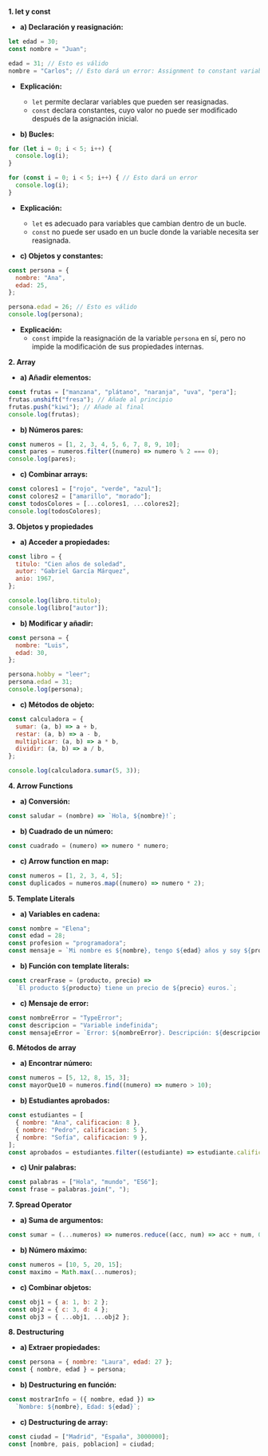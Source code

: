 **1. let y const**

* **a) Declaración y reasignación:**

```javascript
let edad = 30;
const nombre = "Juan";

edad = 31; // Esto es válido
nombre = "Carlos"; // Esto dará un error: Assignment to constant variable.
```

* **Explicación:**
    * `let` permite declarar variables que pueden ser reasignadas.
    * `const` declara constantes, cuyo valor no puede ser modificado después de la asignación inicial.

* **b) Bucles:**

```javascript
for (let i = 0; i < 5; i++) {
  console.log(i);
}

for (const i = 0; i < 5; i++) { // Esto dará un error
  console.log(i);
}
```

* **Explicación:**
    * `let` es adecuado para variables que cambian dentro de un bucle.
    * `const` no puede ser usado en un bucle donde la variable necesita ser reasignada.

* **c) Objetos y constantes:**

```javascript
const persona = {
  nombre: "Ana",
  edad: 25,
};

persona.edad = 26; // Esto es válido
console.log(persona);
```

* **Explicación:**
    * `const` impide la reasignación de la variable `persona` en sí, pero no impide la modificación de sus propiedades internas.

**2. Array**

* **a) Añadir elementos:**

```javascript
const frutas = ["manzana", "plátano", "naranja", "uva", "pera"];
frutas.unshift("fresa"); // Añade al principio
frutas.push("kiwi"); // Añade al final
console.log(frutas);
```

* **b) Números pares:**

```javascript
const numeros = [1, 2, 3, 4, 5, 6, 7, 8, 9, 10];
const pares = numeros.filter((numero) => numero % 2 === 0);
console.log(pares);
```

* **c) Combinar arrays:**

```javascript
const colores1 = ["rojo", "verde", "azul"];
const colores2 = ["amarillo", "morado"];
const todosColores = [...colores1, ...colores2];
console.log(todosColores);
```

**3. Objetos y propiedades**

* **a) Acceder a propiedades:**

```javascript
const libro = {
  titulo: "Cien años de soledad",
  autor: "Gabriel García Márquez",
  anio: 1967,
};

console.log(libro.titulo);
console.log(libro["autor"]);
```

* **b) Modificar y añadir:**

```javascript
const persona = {
  nombre: "Luis",
  edad: 30,
};

persona.hobby = "leer";
persona.edad = 31;
console.log(persona);
```

* **c) Métodos de objeto:**

```javascript
const calculadora = {
  sumar: (a, b) => a + b,
  restar: (a, b) => a - b,
  multiplicar: (a, b) => a * b,
  dividir: (a, b) => a / b,
};

console.log(calculadora.sumar(5, 3));
```

**4. Arrow Functions**

* **a) Conversión:**

```javascript
const saludar = (nombre) => `Hola, ${nombre}!`;
```

* **b) Cuadrado de un número:**

```javascript
const cuadrado = (numero) => numero * numero;
```

* **c) Arrow function en map:**

```javascript
const numeros = [1, 2, 3, 4, 5];
const duplicados = numeros.map((numero) => numero * 2);
```

**5. Template Literals**

* **a) Variables en cadena:**

```javascript
const nombre = "Elena";
const edad = 28;
const profesion = "programadora";
const mensaje = `Mi nombre es ${nombre}, tengo ${edad} años y soy ${profesion}.`;
```

* **b) Función con template literals:**

```javascript
const crearFrase = (producto, precio) =>
  `El producto ${producto} tiene un precio de ${precio} euros.`;
```

* **c) Mensaje de error:**

```javascript
const nombreError = "TypeError";
const descripcion = "Variable indefinida";
const mensajeError = `Error: ${nombreError}. Descripción: ${descripcion}.`;
```

**6. Métodos de array**

* **a) Encontrar número:**

```javascript
const numeros = [5, 12, 8, 15, 3];
const mayorQue10 = numeros.find((numero) => numero > 10);
```

* **b) Estudiantes aprobados:**

```javascript
const estudiantes = [
  { nombre: "Ana", calificacion: 8 },
  { nombre: "Pedro", calificacion: 5 },
  { nombre: "Sofía", calificacion: 9 },
];
const aprobados = estudiantes.filter((estudiante) => estudiante.calificacion >= 6);
```

* **c) Unir palabras:**

```javascript
const palabras = ["Hola", "mundo", "ES6"];
const frase = palabras.join(", ");
```

**7. Spread Operator**

* **a) Suma de argumentos:**

```javascript
const sumar = (...numeros) => numeros.reduce((acc, num) => acc + num, 0);
```

* **b) Número máximo:**

```javascript
const numeros = [10, 5, 20, 15];
const maximo = Math.max(...numeros);
```

* **c) Combinar objetos:**

```javascript
const obj1 = { a: 1, b: 2 };
const obj2 = { c: 3, d: 4 };
const obj3 = { ...obj1, ...obj2 };
```

**8. Destructuring**

* **a) Extraer propiedades:**

```javascript
const persona = { nombre: "Laura", edad: 27 };
const { nombre, edad } = persona;
```

* **b) Destructuring en función:**

```javascript
const mostrarInfo = ({ nombre, edad }) =>
  `Nombre: ${nombre}, Edad: ${edad}`;
```

* **c) Destructuring de array:**

```javascript
const ciudad = ["Madrid", "España", 3000000];
const [nombre, pais, poblacion] = ciudad;
```
